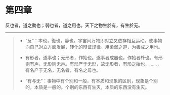 # 第四章

反也者，道之動也；弱也者，道之用也。天下之物生於有，有生於无。

---

> + “反”：本也，復也，静也。宇宙间万物即对立又依存相互运动。使事物向自己对立方面发展，转化的辩证规律。用柔弱之道，为善成之用也。
>
> + 有形者，遂事也；无形者，作始也。遂事者成器也，作始者朴也。有形则有声，无形则无声。有形产于无形，故无形者，有形之始也，......，有名产于无名，无名者，有名之母也。
>
> + “有与无”：事物中有个别和一般，有本质和现象的区别，现象是个别的，本质是一般的。个别的东西有生灭，本质的东西没有生灭。
